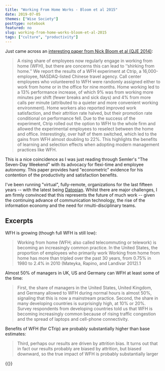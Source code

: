 ```yaml
---
title: "Working From Home Works - Bloom et al 2015"
date: 2019-07-05
themes: ["Wise Society"]
posttype: notebook
featured: no
slug: working-from-home-works-bloom-et-al-2015
tags: ["culture", "productivity"]
---
```


Just came across an [interesting paper from Nick Bloom et al (QJE 2014)][paper]:

[paper]: https://nbloom.people.stanford.edu/sites/g/files/sbiybj4746/f/wfh.pdf

> A rising share of employees now regularly engage in working from home (WFH), but there are concerns this can lead to ‘‘shirking from home.’’ We report the results of a WFH experiment at Ctrip, a 16,000-employee, NASDAQ-listed Chinese travel agency. Call center employees who volunteered to WFH were randomly assigned either to work from home or in the office for nine months.  Home working led to a 13% performance increase, of which 9% was from working more minutes per shift (fewer breaks and sick days) and 4% from more calls per minute (attributed to a quieter and more convenient working environment).  Home workers also reported improved work satisfaction, and their attrition rate halved, but their promotion rate conditional on performance fell. Due to the success of the experiment, Ctrip rolled out the option to WFH to the whole firm and allowed the experimental employees to reselect between the home and office. Interestingly, over half of them switched, which led to the gains from WFH almost doubling to 22%. This highlights the benefits of learning and selection effects when adopting modern management practices like WFH.

This is a nice coincidence as I was just reading through Semler's "The Seven-Day Weekend" with its advocacy for flexi-time and employee autonomy. This paper provides hard "econometric" evidence for his contention of the productivity and satisfaction benefits.

I've been running "virtual", fully-remote, organizations for the last fifteen years -- with the latest being [Datopian][]. Whilst there are major challenges, I am firmly convinced that this represents the future of much work -- given the continuing advance of communication technology, the rise of the information economy and the need for rmulti-disciplinary teams.

[Datopian]: https://datopian.com/

## Excerpts

WFH is growing (though full WFH is still low):

> Working from home (WFH; also called telecommuting or telework) is becoming an increasingly common practice. In the United States, the proportion of employees who primarily work Working from home from home has more than tripled over the past 30 years, from 0.75% in 1980 to 2.4% in 2010 (Mateyka, Rapino, and Landivar 2012).1

Almost 50% of managers in UK, US and Germany can WFH at least some of the time:

> First, the share of managers in the United States, United Kingdom, and Germany allowed to WFH during normal hours is almost 50%, signaling that this is now a mainstream practice. Second, the share in many developing countries is surprisingly high, at 10% or 20%. Survey respondents from developing countries told us that WFH is becoming increasingly common because of rising traffic congestion and the spread of laptops and cell-phone connectivity.

Benefits of WFH (for CTrip) are probably substantially higher than base estimates:

> Third, perhaps our results are driven by attrition bias. It turns out that in fact our results probably are biased by attrition, but biased downward, so the true impact of WFH is probably substantially larger

{{<pdf src="https://nbloom.people.stanford.edu/sites/g/files/sbiybj4746/f/wfh.pdf" >}}

